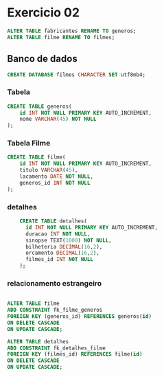 # Exercicio 02
 
 ```sql
 ALTER TABLE fabricantes RENAME TO generos;
 ALTER TABLE filme RENAME TO filmes;

 ```


## Banco de dados

```sql
CREATE DATABASE filmes CHARACTER SET utf8mb4;
```

### Tabela
```sql
CREATE TABLE generos(
    id INT NOT NULL PRIMARY KEY AUTO_INCREMENT,
    nome VARCHAR(45) NOT NULL
);
```

### Tabela Filme
```sql
CREATE TABLE filme(
    id INT NOT NULL PRIMARY KEY AUTO_INCREMENT,
    titulo VARCHAR(45),
    lacamento DATE NOT NULL,
    generos_id INT NOT NULL
);    
```

### detalhes
```sql
    CREATE TABLE detalhes(
      id INT NOT NULL PRIMARY KEY AUTO_INCREMENT,
      duracao INT NOT NULL,
      sinopse TEXT(1000) NOT NULL,
      bilheteria DECIMAL(16,2), 
      orcamento DECIMAL(16,2),
      filmes_id INT NOT NULL
    );
```

### relacionamento estrangeiro
```sql

ALTER TABLE filme
ADD CONSTRAINT fk_filme_generos
FOREIGN KEY (generos_id) REFERENCES generos(id)
ON DELETE CASCADE
ON UPDATE CASCADE;

ALTER TABLE detalhes
ADD CONSTRAINT fk_detalhes_filme
FOREIGN KEY (filmes_id) REFERENCES filme(id)
ON DELETE CASCADE
ON UPDATE CASCADE;

```